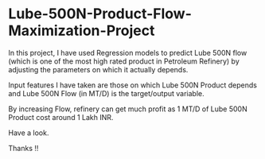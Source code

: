 # Lube-500N-Product-Flow-Maximization-Project

In this project, I have used Regression models to predict Lube 500N flow (which is one of the most high rated product in Petroleum Refinery) by adjusting the parameters on which it actually depends.

Input features I have taken are those on which Lube 500N Product depends and Lube 500N Flow (in MT/D) is the target/output variable.

By increasing Flow, refinery can get much profit as 1 MT/D of Lube 500N Product cost around 1 Lakh INR. 

Have a look.

Thanks !!
